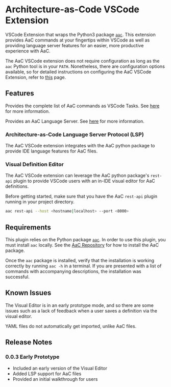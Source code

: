 # Architecture-as-Code VSCode Extension

VSCode Extension that wraps the Python3 package
[`aac`](https://pypi.org/project/aac/). This extension provides AaC commands at
your fingertips within VSCode as well as providing language server features for
an easier, more productive experience with AaC.

The AaC VSCode extension does not require configuration as long as the `aac`
Python tool is in your `PATH`. Nonetheless, there are configuration options
available, so for detailed instructions on configuring the AaC VSCode Extension,
refer to [this](https://jondavid-black.github.io/AaC/docs/vscode_extension) page.

## Features

Provides the complete list of AaC commands as VSCode Tasks. See
[here](https://jondavid-black.github.io/AaC/docs/vscode_extension/command_features) for
more information.

Provides an AaC Language Server. See
[here](https://jondavid-black.github.io/AaC/docs/vscode_extension/lsp_features) for more
information.

### Architecture-as-Code Language Server Protocol (LSP)
The AaC VSCode extension integrates with the AaC python package to provide IDE language features for AaC files.

### Visual Definition Editor
The AaC VSCode extension can leverage the AaC python package's `rest-api` plugin to provide VSCode users with an in-IDE visual editor for AaC definitions.

Before getting started, make sure that you have the AaC `rest-api` plugin running in your project directory.
```bash
aac rest-api --host <hostname|localhost> --port <8000>
```

## Requirements

This plugin relies on the Python package [`aac`](https://pypi.org/project/aac/).
In order to use this plugin, you must install `aac` locally. See the [AaC
Repository](https://github.com/jondavid-black/AaC#using-aac-to-model-your-system)
for how to install the AaC package.

Once the `aac` package is installed, verify that the installation is working
correctly by running `aac -h` in a terminal. If you are presented with a list of
commands with accompanying descriptions, the installation was successful.

## Known Issues

The Visual Editor is in an early prototype mode, and so there are some issues such as a lack of feedback when a user saves a definition via the visual editor.

YAML files do not automatically get imported, unlike AaC files.

## Release Notes

### 0.0.3 Early Prototype
* Included an early version of the Visual Editor
* Added LSP support for AaC files
* Provided an initial walkthrough for users